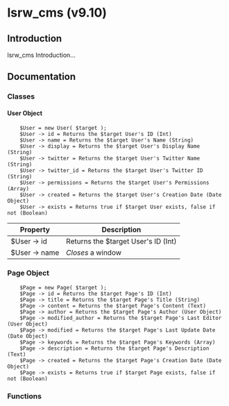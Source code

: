 # lsrw_cms (v9.10)
## Introduction
lsrw_cms Introduction...

## Documentation
### Classes
#### User Object

        $User = new User( $target );
        $User -> id = Returns the $target User's ID (Int)
        $User -> name = Returns the $target User's Name (String)
        $User -> display = Returns the $target User's Display Name (String)
        $User -> twitter = Returns the $target User's Twitter Name (String)
        $User -> twitter_id = Returns the $target User's Twitter ID (String)
        $User -> permissions = Returns the $target User's Permissions (Array)
        $User -> created = Returns the $target User's Creation Date (Date Object)
        $User -> exists = Returns true if $target User exists, false if not (Boolean)

| Property | Description          |
| ------------- | ----------- |
| $User -> id   | Returns the $target User's ID (Int)   |
| $User -> name | _Closes_ a window     |

### Page Object

        $Page = new Page( $target );
        $Page -> id = Returns the $target Page's ID (Int)
        $Page -> title = Returns the $target Page's Title (String)
        $Page -> content = Returns the $target Page's Content (Text)
        $Page -> author = Returns the $target Page's Author (User Object)
        $Page -> modified_author = Returns the $target Page's Last Editor (User Object)
        $Page -> modified = Returns the $target Page's Last Update Date (Date Object)
        $Page -> keywords = Returns the $target Page's Keywords (Array)
        $Page -> description = Returns the $target Page's Description (Text)
        $Page -> created = Returns the $target Page's Creation Date (Date Object)
        $Page -> exists = Returns true if $target Page exists, false if not (Boolean)

### Functions
